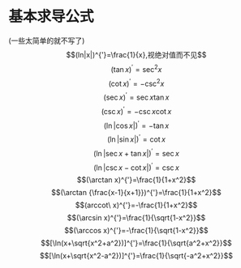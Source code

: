 # 基本求导公式
(一些太简单的就不写了)
$$(ln|x|)^{'}=\frac{1}{x},视绝对值而不见$$
$$(\tan x)^{'}=\sec^2x$$
$$(\cot x)^{'}=-\csc^2x$$
$$(\sec x)^{'}=\sec x\tan x$$
$$(\csc x)^{'}=-\csc x\cot x$$
$$(\ln|\cos x|)^{'}=-\tan x$$
$$(\ln|\sin x|)^{'}=\cot x$$
$$(\ln|\sec x+\tan x|)^{'}=\sec x$$
$$(\ln|\csc x-\cot x|)^{'}=\csc x$$
$$(\arctan x)^{'}=\frac{1}{1+x^2}$$
$$(\arctan {\frac{x-1}{x+1}})^{'}=\frac{1}{1+x^2}$$
$$(arccot\ x)^{'}=-\frac{1}{1+x^2}$$
$$(\arcsin x)^{'}=\frac{1}{\sqrt{1-x^2}}$$
$$(\arccos x)^{'}=-\frac{1}{\sqrt{1-x^2}}$$
$$[\ln(x+\sqrt{x^2+a^2})]^{'}=\frac{1}{\sqrt{a^2+x^2}}$$
$$[\ln(x+\sqrt{x^2-a^2})]^{'}=\frac{1}{\sqrt{-a^2+x^2}}$$